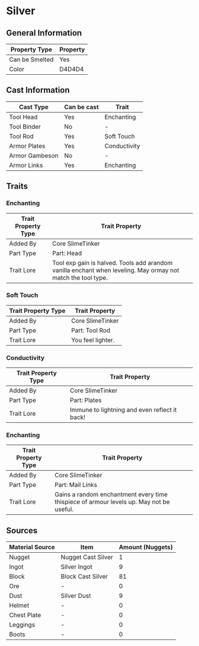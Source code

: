 # Silver

## General Information

| Property Type  | Property |
| -------------- | -------- |
| Can be Smelted | Yes      |
| Color          | D4D4D4   |

## Cast Information

| Cast Type      | Can be cast | Trait        |
| -------------- | ----------- | ------------ |
| Tool Head      | Yes         | Enchanting   |
| Tool Binder    | No          | -            |
| Tool Rod       | Yes         | Soft Touch   |
| Armor Plates   | Yes         | Conductivity |
| Armor Gambeson | No          | -            |
| Armor Links    | Yes         | Enchanting   |

## Traits

### Enchanting

| Trait Property Type | Trait Property                                                                                               |
| ------------------- | ------------------------------------------------------------------------------------------------------------ |
| Added By            | Core SlimeTinker                                                                                             |
| Part Type           | Part: Head                                                                                                   |
| Trait Lore          | Tool exp gain is halved. Tools add arandom vanilla enchant when leveling. May ormay not match the tool type. |

### Soft Touch

| Trait Property Type | Trait Property    |
| ------------------- | ----------------- |
| Added By            | Core SlimeTinker  |
| Part Type           | Part: Tool Rod    |
| Trait Lore          | You feel lighter. |

### Conductivity

| Trait Property Type | Trait Property                                |
| ------------------- | --------------------------------------------- |
| Added By            | Core SlimeTinker                              |
| Part Type           | Part: Plates                                  |
| Trait Lore          | Immune to lightning and even reflect it back! |

### Enchanting

| Trait Property Type | Trait Property                                                                          |
| ------------------- | --------------------------------------------------------------------------------------- |
| Added By            | Core SlimeTinker                                                                        |
| Part Type           | Part: Mail Links                                                                        |
| Trait Lore          | Gains a random enchantment every time thispiece of armour levels up. May not be useful. |

## Sources

| Material Source | Item               | Amount (Nuggets) |
| --------------- | ------------------ | ---------------- |
| Nugget          | Nugget Cast Silver | 1                |
| Ingot           | Silver Ingot       | 9                |
| Block           | Block Cast Silver  | 81               |
| Ore             | -                  | 0                |
| Dust            | Silver Dust        | 9                |
| Helmet          | -                  | 0                |
| Chest Plate     | -                  | 0                |
| Leggings        | -                  | 0                |
| Boots           | -                  | 0                |
